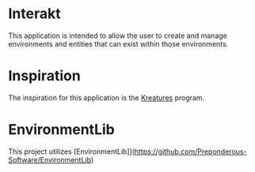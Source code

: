 # Interakt
This application is intended to allow the user to create and manage environments and entities that can exist within those environments. 

# Inspiration
The inspiration for this application is the [Kreatures](https://github.com/dmccoystephenson/Kreatures) program.

# EnvironmentLib
This project utilizes [EnvironmentLib]](https://github.com/Preponderous-Software/EnvironmentLib)
